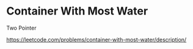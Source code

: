 # Container With Most Water

Two Pointer

https://leetcode.com/problems/container-with-most-water/description/
